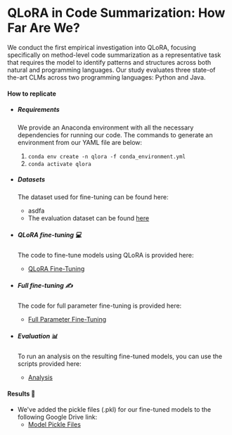 # QLoRA in Code Summarization: How Far Are We?
We conduct the first empirical investigation into QLoRA, focusing specifically on method-level code summarization as a representative task that requires the model to identify patterns and structures across both natural and programming languages. Our study evaluates three state-of the-art CLMs across two programming languages: Python and Java. 

#### How to replicate

* ##### Requirements
  We provide an Anaconda environment with all the necessary dependencies for running our code. The commands to generate an environment from our YAML file are below:
  1. `conda env create -n qlora -f conda_environment.yml`
  2. `conda activate qlora`

* ##### Datasets
  The dataset used for fine-tuning can be found here:
  - asdfa
  - The evaluation dataset can be found [here](https://huggingface.co/datasets/doejn771/code_x_glue_ct_code_to_text_java_python)

* ##### QLoRA fine-tuning 💻
  The code to fine-tune models using QLoRA is provided here:
  - [QLoRA Fine-Tuning](https://github.com/doejn771/qlora-summary-replication/tree/main/qlora)

* ##### Full fine-tuning ✍️
  The code for full parameter fine-tuning is provided here:
  - [Full Parameter Fine-Tuning](https://github.com/doejn771/qlora-summary-replication/tree/main/full_finetuning)
 
* ##### Evaluation 📊
  To run an analysis on the resulting fine-tuned models, you can use the scripts provided here:
  - [Analysis](https://github.com/doejn771/qlora-summary-replication/tree/main/model_analysis)

#### Results 🥒
* We've added the pickle files (.pkl) for our fine-tuned models to the following Google Drive link:
  - [Model Pickle Files](url)
